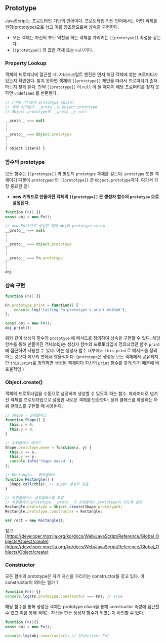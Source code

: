 ## Prototype

JavaScript는 프로토타입 기반의 언어이다. 프로토타입 기반 언어에서는 어떤 객체를 원형(prototype)으로 삼고 이를 참조함으로써 상속을 구현한다.

- 모든 객체는 자신의 부모 역할을 하는 객체를 가리키는 `[[prototype]]` 속성을 갖는다.
- `[[prototype]]` 의 값은 객체 또는 `null`이다.

### Property Lookup

객체의 프로퍼티에 접근할 때, 자바스크립트 엔진은 먼저 해당 객체에 찾는 프로퍼티가 있는지 확인한다. 찾지 못하면 객체의 `[[prototype]]` 체인을 따라서 프로퍼티가 존재하는지 찾게 된다. 만약 `[[prototype]]` 이 `null` 이 될 때까지 해당 프로퍼티를 찾지 못하면 `undefined` 를 반환한다.

```jsx
// [객체 리터럴의 prototype chain]
// 객체 리터럴의 __proto__는 Object.prototype
// Object.prototype의 __proto__는 null

__proto__ === null
|
|
__proto__ === Object.prototype
|
|
{ object literal }
```

### 함수의 prototype

모든 함수는 `[[prototype]]` 과 별도의 `prototype` 객체를 갖는다. `prototype` 또한 객체이기 때문에 `prototyped` 의 `[[prototype]]` 은 `Object.prototype`이다. 여기서 가장 중요한 점!

- **new 키워드로 만들어진 객체의 `[[prototype]]` 은 생성자 함수의 `prototype` 으로 설정된다.**

```jsx
function Fn() {}
const obj = new Fn();

// new Fn()으로 생성된 객체 obj의 prototype chain
__proto__ === null
|
|             
__proto__ === Object.prototype
|
|
__proto__ === Fn.prototype
|
|
obj
```

### 상속 구현

```jsx
function Fn() {}

Fn.prototype.print = function() {
    console.log("Calling Fn.prototype's print method");
};

const obj = new Fn();
obj.print(); 
```

위와 같이 생성자 함수의 `prototype` 에 메서드를 정의하여 상속을 구현할 수 있다. 해당 함수를 통해 만들어진 객체(obj)는 생성자 함수의 프로토타입에 정의되었던 함수 `print`에 접근하여 사용할 수 있다. 이는 생성자 함수 내부에서 `this.print`로 메서드를 정의하는 것보다 메모리 면에서 효율적이다. (`prototype`은 생성된 모든 객체에서 공유되지만 `this.print`로 정의하면 생성된 객체마다 자신의 `print` 함수를 갖게 되기 때문에 비효율적임 )

### Object.create()

객체의 프로토타입을 수동으로 설정하여 생성할 수 있도록 하는 함수. 파라미터로 넘겨진 객체를 프로토타입으로 설정한 새로운 객체를 반환한다. 상위 클래스를 확장하는 하위 클래스를 구현할 때 사용된다.

```jsx
// Shape - 상위클래스
function Shape() {
  this.x = 0;
  this.y = 0;
}

// 상위클래스 메서드
Shape.prototype.move = function(x, y) {
  this.x += x;
  this.y += y;
  console.info('Shape moved.');
};

// Rectangle - 하위클래스
function Rectangle() {
  Shape.call(this); // super 생성자 호출.
}

// 하위클래스는 상위클래스를 확장
// 하위클래스.prototype.__proto__가 상위클래스.prototype이 되도록 설정
Rectangle.prototype = Object.create(Shape.prototype);
Rectangle.prototype.constructor = Rectangle;

var rect = new Rectangle();
```

참고 : [https://developer.mozilla.org/ko/docs/Web/JavaScript/Reference/Global_Objects/Object/create](https://developer.mozilla.org/ko/docs/Web/JavaScript/Reference/Global_Objects/Object/create)

### Constructor

모든 함수의 prototype은 자기 자신을 가리키는 constructor를 갖고 있다. 이 constructor의 의미는 뭘까 ?

```jsx
function Fn() {}
console.log(Fn.prototype.constructor === Fn); // true
```

해당 함수를 통해 생성된 객체는 prototype chain을 통해 constructor 속성에 접근할 수 있고 이를 통해 객체는 자신을 만든 생성자 함수가 뭐였는지 확인할 수 있다.

```jsx
function Fn(){}
const obj = new Fn();

console.log(obj.constructor); // [Function: Fn]
```
